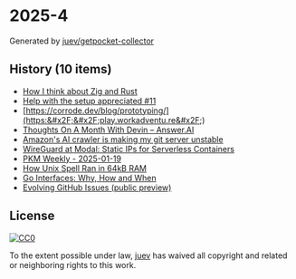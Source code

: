 # 2025-4

Generated by [juev/getpocket-collector](https://github.com/juev/getpocket-collector)

## History (10 items)

- [How I think about Zig and Rust](https://lewiscampbell.tech/blog/250117.html)
- [Help with the setup appreciated #11](https://codeberg.org/actions/meta/issues/11)
- [https://corrode.dev/blog/prototyping/](https:&#x2F;&#x2F;play.workadventu.re&#x2F;)
- [Thoughts On A Month With Devin – Answer.AI](https://www.answer.ai/posts/2025-01-08-devin.html)
- [Amazon's AI crawler is making my git server unstable](https://xeiaso.net/notes/2025/amazon-crawler/)
- [WireGuard at Modal: Static IPs for Serverless Containers](https://modal.com/blog/vprox)
- [PKM Weekly - 2025-01-19](https://ednico.substack.com/p/pkm-weekly-2025-01-19)
- [How Unix Spell Ran in 64kB RAM](https://blog.codingconfessions.com/p/how-unix-spell-ran-in-64kb-ram)
- [Go Interfaces: Why, How and When](https://nyadgar.com/posts/go-interfaces-why-how-and-when/)
- [Evolving GitHub Issues (public preview)](https://github.blog/changelog/2025-01-13-evolving-github-issues-public-preview/)

## License

[![CC0](https://mirrors.creativecommons.org/presskit/buttons/88x31/svg/cc-zero.svg)](https://creativecommons.org/publicdomain/zero/1.0/)

To the extent possible under law, [juev](https://github.com/juev) has waived all copyright and related or neighboring rights to this work.
